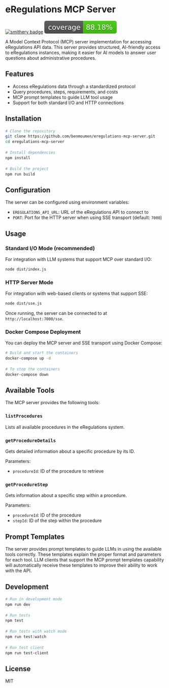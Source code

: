 # eRegulations MCP Server

[![smithery badge](https://smithery.ai/badge/@unctad-ai/eregulations-mcp-server)](https://smithery.ai/server/@unctad-ai/eregulations-mcp-server)
[![Test Coverage](https://raw.githubusercontent.com/unctad-ai/eregulations-mcp-server/main/coverage/badge.svg)](https://github.com/unctad-ai/eregulations-mcp-server/tree/main/coverage)

A Model Context Protocol (MCP) server implementation for accessing eRegulations API data. This server provides structured, AI-friendly access to eRegulations instances, making it easier for AI models to answer user questions about administrative procedures.

## Features

- Access eRegulations data through a standardized protocol
- Query procedures, steps, requirements, and costs
- MCP prompt templates to guide LLM tool usage
- Support for both standard I/O and HTTP connections

## Installation

```bash
# Clone the repository
git clone https://github.com/benmoumen/eregulations-mcp-server.git
cd eregulations-mcp-server

# Install dependencies
npm install

# Build the project
npm run build
```

## Configuration

The server can be configured using environment variables:

- `EREGULATIONS_API_URL`: URL of the eRegulations API to connect to
- `PORT`: Port for the HTTP server when using SSE transport (default: `7000`)

## Usage

### Standard I/O Mode (recommended)

For integration with LLM systems that support MCP over standard I/O:

```bash
node dist/index.js
```

### HTTP Server Mode

For integration with web-based clients or systems that support SSE:

```bash
node dist/sse.js
```

Once running, the server can be connected to at `http://localhost:7000/sse`.

### Docker Compose Deployment

You can deploy the MCP server and SSE transport using Docker Compose:

```bash
# Build and start the containers
docker-compose up -d

# To stop the containers
docker-compose down
```

## Available Tools

The MCP server provides the following tools:

### `listProcedures`

Lists all available procedures in the eRegulations system.

### `getProcedureDetails`

Gets detailed information about a specific procedure by its ID.

Parameters:
- `procedureId`: ID of the procedure to retrieve

### `getProcedureStep`

Gets information about a specific step within a procedure.

Parameters:
- `procedureId`: ID of the procedure
- `stepId`: ID of the step within the procedure

## Prompt Templates

The server provides prompt templates to guide LLMs in using the available tools correctly. These templates explain the proper format and parameters for each tool. LLM clients that support the MCP prompt templates capability will automatically receive these templates to improve their ability to work with the API.

## Development

```bash
# Run in development mode
npm run dev

# Run tests
npm test

# Run tests with watch mode
npm run test:watch

# Run test client
npm run test-client
```

## License

MIT